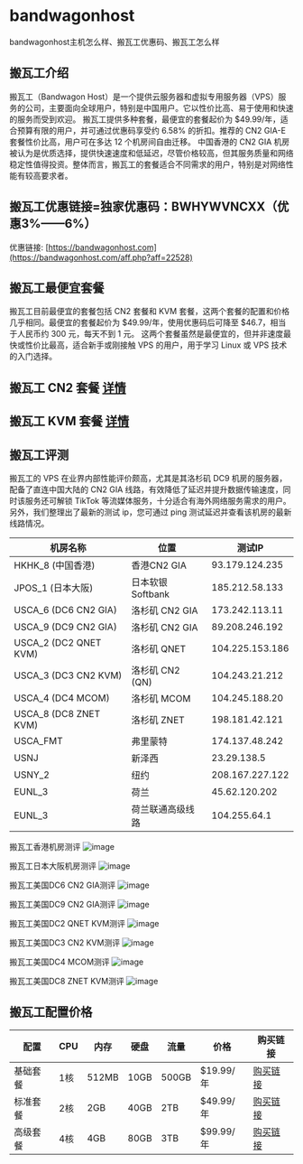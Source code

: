 # bandwagonhost
bandwagonhost主机怎么样、搬瓦工优惠码、搬瓦工怎么样
## 搬瓦工介绍
搬瓦工（Bandwagon Host）是一个提供云服务器和虚拟专用服务器（VPS）服务的公司，主要面向全球用户，特别是中国用户。它以性价比高、易于使用和快速的服务而受到欢迎。
搬瓦工提供多种套餐，最便宜的套餐起价为 $49.99/年，适合预算有限的用户，并可通过优惠码享受约 6.58% 的折扣。推荐的 CN2 GIA-E 套餐性价比高，用户可在多达 12 个机房间自由迁移。
中国香港的 CN2 GIA 机房被认为是优质选择，提供快速速度和低延迟，尽管价格较高，但其服务质量和网络稳定性值得投资。整体而言，搬瓦工的套餐适合不同需求的用户，特别是对网络性能有较高要求者。

## 搬瓦工优惠链接=独家优惠码：BWHYWVNCXX（优惠3%——6%）

优惠链接: [https://bandwagonhost.com](https://bandwagonhost.com/aff.php?aff=22528)

## 搬瓦工最便宜套餐

搬瓦工目前最便宜的套餐包括 CN2 套餐和 KVM 套餐，这两个套餐的配置和价格几乎相同。最便宜的套餐起价为 $49.99/年，使用优惠码后可降至 $46.7，相当于人民币约 300 元，每天不到 1 元。
这两个套餐虽然是最便宜的，但并非速度最快或性价比最高，适合新手或刚接触 VPS 的用户，用于学习 Linux 或 VPS 技术的入门选择。

## 搬瓦工 CN2 套餐  [详情](https://bwh81.net/aff.php?aff=22528&pid=57)

## 搬瓦工 KVM 套餐  [详情](https://bwh81.net/aff.php?aff=22528&pid=44)

## 搬瓦工评测

搬瓦工的 VPS 在业界内部性能评价颇高，尤其是其洛杉矶 DC9 机房的服务器，配备了直连中国大陆的 CN2 GIA 线路，有效降低了延迟并提升数据传输速度，同时该服务还可解锁 TikTok 等流媒体服务，十分适合有海外网络服务需求的用户。
另外，我们整理出了最新的测试 ip，您可通过 ping 测试延迟并查看该机房的最新线路情况。



| 机房名称               | 位置                | 测试IP          |
|----------------------|-------------------|----------------|
| HKHK_8 (中国香港)      | 香港CN2 GIA        | 93.179.124.235  |
| JPOS_1 (日本大阪)      | 日本软银Softbank    | 185.212.58.133  |
| USCA_6 (DC6 CN2 GIA)  | 洛杉矶 CN2 GIA      | 173.242.113.11  |
| USCA_9 (DC9 CN2 GIA)  | 洛杉矶 CN2 GIA      | 89.208.246.192  |
| USCA_2 (DC2 QNET KVM) | 洛杉矶 QNET         | 104.225.153.186 |
| USCA_3 (DC3 CN2 KVM)  | 洛杉矶 CN2 (QN)     | 104.243.21.212  |
| USCA_4 (DC4 MCOM)     | 洛杉矶 MCOM         | 104.245.188.20  |
| USCA_8 (DC8 ZNET KVM) | 洛杉矶 ZNET         | 198.181.42.121  |
| USCA_FMT              | 弗里蒙特            | 174.137.48.242  |
| USNJ                  | 新泽西              | 23.29.138.5     |
| USNY_2                | 纽约                | 208.167.227.122 |
| EUNL_3                | 荷兰                | 45.62.120.202   |
| EUNL_3                | 荷兰联通高级线路     | 104.255.64.1    |

搬瓦工香港机房测评
![image](https://github.com/audrewama/ceping/assets/157684872/f80879be-9f4f-44e8-8476-70067d9ce70f)

搬瓦工日本大阪机房测评
![image](https://github.com/audrewama/ceping/assets/157684872/a17b8961-6329-47e2-852c-7e1bf54f9be7)

搬瓦工美国DC6 CN2 GIA测评
![image](https://github.com/audrewama/ceping/assets/157684872/c4489ef8-7074-47fc-a7c3-ba72860dea15)

搬瓦工美国DC9 CN2 GIA测评
![image](https://github.com/audrewama/ceping/assets/157684872/be357c0c-6206-4ac6-815c-353d6f56ee40)

搬瓦工美国DC2 QNET KVM测评
![image](https://github.com/audrewama/ceping/assets/157684872/62efa6e4-80eb-4eb3-a2a9-6e3696fafce5)

搬瓦工美国DC3 CN2 KVM测评
![image](https://github.com/audrewama/ceping/assets/157684872/a82b335e-baf5-45e3-a0da-9beb9b21107e)

搬瓦工美国DC4 MCOM测评
![image](https://github.com/audrewama/ceping/assets/157684872/7a049ef1-41fa-477b-858a-c43619c22068)

搬瓦工美国DC8 ZNET KVM测评
![image](https://github.com/audrewama/ceping/assets/157684872/9143349f-616e-41fd-8583-9817e453faec)


## 搬瓦工配置价格

| 配置       | CPU        | 内存  | 硬盘   | 流量      | 价格          | 购买链接                                             |
|------------|------------|-------|--------|-----------|---------------|------------------------------------------------------|
| 基础套餐    | 1核        | 512MB | 10GB   | 500GB     | $19.99/年     | [购买链接](https://bwh81.net/aff.php?aff=22528) |
| 标准套餐    | 2核        | 2GB   | 40GB   | 2TB       | $49.99/年     | [购买链接](https://bwh81.net/aff.php?aff=22528) |
| 高级套餐    | 4核        | 4GB   | 80GB   | 3TB       | $99.99/年     | [购买链接](https://bwh81.net/aff.php?aff=22528) |

